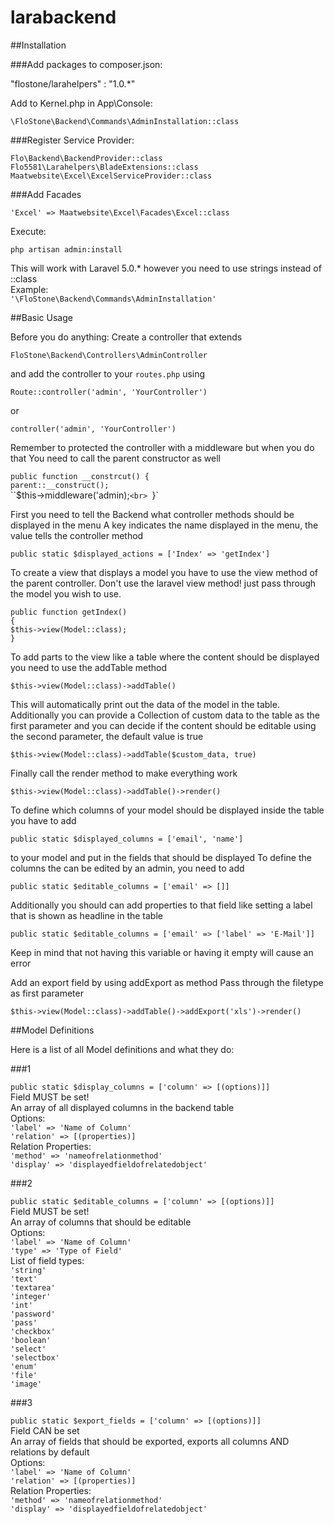 # larabackend

##Installation

###Add packages to composer.json:

"flostone/larahelpers" : "1.0.*"

Add to Kernel.php in App\Console:

`\FloStone\Backend\Commands\AdminInstallation::class`

###Register Service Provider:

`Flo\Backend\BackendProvider::class`<br>
`Flo5581\Larahelpers\BladeExtensions::class`<br>
`Maatwebsite\Excel\ExcelServiceProvider::class`<br>

###Add Facades

`'Excel' => Maatwebsite\Excel\Facades\Excel::class`

Execute:

`php artisan admin:install`

This will work with Laravel 5.0.* however you need to use strings instead of ::class<br>
Example:<br>
`'\FloStone\Backend\Commands\AdminInstallation'`

##Basic Usage

Before you do anything:
Create a controller that extends

`FloStone\Backend\Controllers\AdminController`

and add the controller to your `routes.php` using

`Route::controller('admin', 'YourController')`

or

`controller('admin', 'YourController')`

Remember to protected the controller with a middleware but when you do that
You need to call the parent constructor as well

`public function __constrcut() {`<br>
`parent::__construct();`<br>
``$this->middleware('admin);`<br>
`}`

First you need to tell the Backend what controller methods should be displayed in the menu
A key indicates the name displayed in the menu, the value tells the controller method

`public static $displayed_actions = ['Index' => 'getIndex']`

To create a view that displays a model you have to use the view method
of the parent controller. Don't use the laravel view method!
just pass through the model you wish to use.

`public function getIndex()`<br>
`{`<br>
	`$this->view(Model::class);`<br>
`}`

To add parts to the view like a table where the content should be displayed
you need to use the addTable method

`$this->view(Model::class)->addTable()`

This will automatically print out the data of the model in the table.
Additionally you can provide a Collection of custom data to the table as the
first parameter and you can decide if the content should be editable using 
the second parameter, the default value is true

`$this->view(Model::class)->addTable($custom_data, true)`

Finally call the render method to make everything work

`$this->view(Model::class)->addTable()->render()`

To define which columns of your model should be displayed inside the table
you have to add

`public static $displayed_columns = ['email', 'name']`

to your model and put in the fields that should be displayed
To define the columns the can be edited by an admin, you need to add

`public static $editable_columns = ['email' => []]`

Additionally you should can add properties to that field like setting a label that is shown
as headline in the table

`public static $editable_columns = ['email' => ['label' => 'E-Mail']]`

Keep in mind that not having this variable or having it empty will cause an error

Add an export field by using addExport as method
Pass through the filetype as first parameter

`$this->view(Model::class)->addTable()->addExport('xls')->render()`

##Model Definitions

Here is a list of all Model definitions and what they do:

###1

`public static $display_columns = ['column' => [(options)]]`<br>
Field MUST be set!<br>
An array of all displayed columns in the backend table<br>
Options:<br>
`'label' => 'Name of Column'`<br>
`'relation' => [(properties)]`<br>
Relation Properties:<br>
`'method' => 'nameofrelationmethod'`<br>
`'display' => 'displayedfieldofrelatedobject'`

###2

`public static $editable_columns = ['column' => [(options)]]`<br>
Field MUST be set!<br>
An array of columns that should be editable<br>
Options:<br>
`'label' => 'Name of Column'`<br>
`'type' => 'Type of Field'`<br>
List of field types:<br>
`'string'`<br>
`'text'`<br>
`'textarea'`<br>
`'integer'`<br>
`'int'`<br>
`'password'`<br>
`'pass'`<br>
`'checkbox'`<br>
`'boolean'`<br>
`'select'`<br>
`'selectbox'`<br>
`'enum'`<br>
`'file'`<br>
`'image'`<br>

###3

`public static $export_fields = ['column' => [(options)]]`<br>
Field CAN be set<br>
An array of fields that should be exported, exports all columns AND relations by default<br>
Options:<br>
`'label' => 'Name of Column'`<br>
`'relation' => [(properties)]`<br>
Relation Properties:<br>
`'method' => 'nameofrelationmethod'`<br>
`'display' => 'displayedfieldofrelatedobject'`
